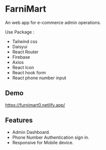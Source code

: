 
# FarniMart

An web app for e-commerce admin operations.

Use Package :
- Tailwind css
- Daisyui
- React Router
- Firebase
- Axios
- React Icon
- React hook form
- React phone number input
## Demo


https://furnimart0.netlify.app/
## Features

- Admin Dashboard.
- Phone Number Authentication sign in.
- Responsive for Mobile device.


